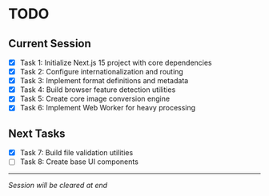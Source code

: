 # TODO

## Current Session

- [x] Task 1: Initialize Next.js 15 project with core dependencies
- [x] Task 2: Configure internationalization and routing
- [x] Task 3: Implement format definitions and metadata
- [x] Task 4: Build browser feature detection utilities
- [x] Task 5: Create core image conversion engine
- [x] Task 6: Implement Web Worker for heavy processing

## Next Tasks

- [x] Task 7: Build file validation utilities
- [ ] Task 8: Create base UI components

---
*Session will be cleared at end*
